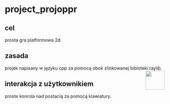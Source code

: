 # project_projoppr
## cel
prosta gra platformowa 2d.

## zasada
projek napisany w języku cpp za pomocą obok zlinkowanej bibloteki raylib.
[<img align="right" style="width:60px" src="https://github.com/raysan5/raylib/blob/master/logo/raylib_logo_animation.gif" width="88px">](https://github.com/raysan5/raylib)

## interakcja z użytkownikiem
proste konrola nad postacią za pomocą klawiatury.



